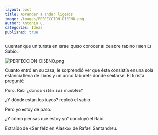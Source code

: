 ```yaml
---
layout: post
title: Aprender a andar ligeros
image: /images/PERFECCION-DISENO.png
author: Antonio C.
categories: Ideas
published: true
---
```


Cuentan que un turista en Israel quiso conocer al célebre rabino Hilen El Sabio. 

![PERFECCION-DISENO.png]({{site.baseurl}}/images/PERFECCION-DISENO.png)

Cuanto entró en su casa, le sorprendió ver que ésta consistía en una sola estancia llena de libros y un único taburete donde sentarse. El turista preguntó:

Pero, Rabí ¿dónde están sus muebles?

¿Y dónde estan los tuyos? replicó el sabio.

Pero yo estoy de paso.

¿Y cómo piensas que estoy yo? concluyó el Rabí.

Extraído de «Ser feliz en Alaska» de Rafael Santandreu.
